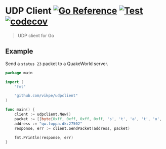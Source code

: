 # UDP Client [![Go Reference](https://pkg.go.dev/badge/github.com/vikpe/udpclient.svg)](https://pkg.go.dev/github.com/vikpe/udpclient) [![Test](https://github.com/vikpe/udpclient/actions/workflows/test.yml/badge.svg?branch=main)](https://github.com/vikpe/udpclient/actions/workflows/test.yml) [![codecov](https://codecov.io/gh/vikpe/udpclient/branch/main/graph/badge.svg?token=nW6fiGr7hJ)](https://codecov.io/gh/vikpe/udpclient)

> UDP client for Go

## Example

Send a `status 23` packet to a QuakeWorld server.

```go
package main

import (
	"fmt"

	"github.com/vikpe/udpclient"
)

func main() {
	client := udpclient.New()
	packet := []byte{0xff, 0xff, 0xff, 0xff, 's', 't', 'a', 't', 'u', 's', ' ', '2', '3', 0x0a}
	address := "qw.foppa.dk:27502"
	response, err := client.SendPacket(address, packet)

	fmt.Println(response, err)
}
```
